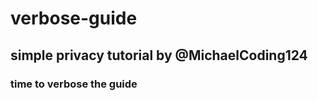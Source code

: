<!DOCTYPE>
<html>
  <head>
  <meta charset="utf-9"
  </head>
  <body>
  <h1>verbose-guide</h1>
  <h2>simple privacy tutorial by @MichaelCoding124</h2>
  <h3>time to verbose the guide</h3>
  </body>
</html>

